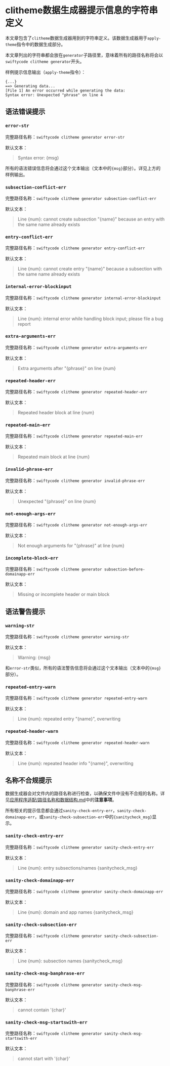 # clitheme数据生成器提示信息的字符串定义

本文章包含了`clitheme`数据生成器用到的字符串定义。该数据生成器用于`apply-theme`指令中的数据生成部分。

本文章列出的字符串都会放在`generator`子路径里，意味着所有的路径名称将会以`swiftycode clitheme generator`开头。

样例提示信息输出（`apply-theme`指令）：

```plaintext
{...}
==> Generating data...
[File 1] An error occurred while generating the data:
Syntax error: Unexpected "phrase" on line 4
```

## 语法错误提示

### `error-str`

完整路径名称：`swiftycode clitheme generator error-str`

默认文本：

> Syntax error: {msg}

所有的语法错误信息将会通过这个文本输出（文本中的`{msg}`部分）。详见上方的样例输出。

### `subsection-conflict-err`

完整路径名称：`swiftycode clitheme generator subsection-conflict-err`

默认文本：

>  Line {num}: cannot create subsection "{name}" because an entry with the same name already exists


### `entry-conflict-err`

完整路径名称：`swiftycode clitheme generator entry-conflict-err`

默认文本：

>  Line {num}: cannot create entry "{name}" because a subsection with the same name already exists

### `internal-error-blockinput`

完整路径名称：`swiftycode clitheme generator internal-error-blockinput`

默认文本：

> Line {num}: internal error while handling block input; please file a bug report

### `extra-arguments-err`

完整路径名称：`swiftycode clitheme generator extra-arguments-err`

默认文本：

> Extra arguments after "{phrase}" on line {num}

### `repeated-header-err`

完整路径名称：`swiftycode clitheme generator repeated-header-err`

默认文本：

> Repeated header block at line {num}

### `repeated-main-err`

完整路径名称：`swiftycode clitheme generator repeated-main-err`

默认文本：

> Repeated main block at line {num}

### `invalid-phrase-err`

完整路径名称：`swiftycode clitheme generator invalid-phrase-err`

默认文本：

> Unexpected "{phrase}" on line {num} 

### `not-enough-args-err`

完整路径名称：`swiftycode clitheme generator not-enough-args-err`

默认文本：

> Not enough arguments for "{phrase}" at line {num}

### `incomplete-block-err`

完整路径名称：`swiftycode clitheme generator subsection-before-domainapp-err`

默认文本：

> Missing or incomplete header or main block

## 语法警告提示

### `warning-str`

完整路径名称：`swiftycode clitheme generator warning-str`

默认文本：

> Warning: {msg}

和`error-str`类似，所有的语法警告信息将会通过这个文本输出（文本中的`{msg}`部分）。

### `repeated-entry-warn`

完整路径名称：`swiftycode clitheme generator repeated-entry-warn`

默认文本：

> Line {num}: repeated entry "{name}", overwriting

### `repeated-header-warn`

完整路径名称：`swiftycode clitheme generator repeated-header-warn`

默认文本：

> Line {num}: repeated header info "{name}", overwriting

## 名称不合规提示

数据生成器会对文件内的路径名称进行检查，以确保文件中没有不合规的名称。详见[应用程序适配/路径名称和数据结构.md](../应用程序适配/路径名称和数据结构.md)中的**注意事项**。

所有相关的提示信息都会通过`sanity-check-entry-err`，`sanity-check-domainapp-err`，或`sanity-check-subsection-err`中的`{sanitycheck_msg}`显示。

### `sanity-check-entry-err`

完整路径名称：`swiftycode clitheme generator sanity-check-entry-err`

默认文本：

> Line {num}: entry subsections/names {sanitycheck_msg}

### `sanity-check-domainapp-err`

完整路径名称：`swiftycode clitheme generator sanity-check-domainapp-err`

默认文本：

> Line {num}: domain and app names {sanitycheck_msg}

### `sanity-check-subsection-err`

完整路径名称：`swiftycode clitheme generator sanity-check-subsection-err`

默认文本：

> Line {num}: subsection names {sanitycheck_msg}

### `sanity-check-msg-banphrase-err`

完整路径名称：`swiftycode clitheme generator sanity-check-msg-banphrase-err`

默认文本：

> cannot contain '{char}'

### `sanity-check-msg-startswith-err`

完整路径名称：`swiftycode clitheme generator sanity-check-msg-startswith-err`

默认文本：

> cannot start with '{char}'